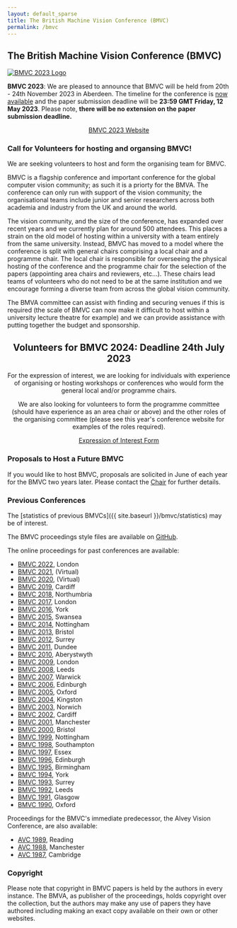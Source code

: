```yaml
---
layout: default_sparse
title: The British Machine Vision Conference (BMVC)
permalink: /bmvc
---
```


## The British Machine Vision Conference (BMVC)



<div class="row justify-content-md-center pb-2 ml-3 mr-3">
    <div class="col-12 col-md-8 col-lg-6">
        <a href="https://www.bmvc2023.org/">
            <picture>
                <img src="{{ site.baseurl }}/assets/images/events/bmvc-2023-logo.png" class="img-fluid rounded mx-auto d-block"  alt="BMVC 2023 Logo">
            </picture>
        </a>
    </div>
</div>

**BMVC 2023**: We are pleased to announce that BMVC will be held from 20th - 24th November 2023 in Aberdeen. The timeline for the conference is [now available](https://bmvc2023.org/dates/) and the paper submission deadline will be **23:59 GMT Friday, 12 May 2023**. 
Please note, **there will be no extension on the paper submission deadline.**

<p style="text-align: center;">
<a class="btn btn-info" role="button" href="https://bmvc2023.org/">BMVC 2023 Website</a></p>

### Call for Volunteers for hosting and organsing BMVC!

We are seeking volunteers to host and form the organising team for BMVC.

BMVC is a flagship conference and important conference for the global computer vision community; as such it is a priorty for the BMVA. The conference can only run with support of the vision community; the organisational teams include junior and senior researchers across both academia and industry from the UK and around the world. 

The vision community, and the size of the conference, has expanded over recent years and we currently plan for around 500 attendees. This places a strain on the old model of hosting within a university with a team entirely from the same university. Instead, BMVC has moved to a model where the conference is split with general chairs comprising a local chair and a programme chair. The local chair is responsible for overseeing the physical hosting of the conference and the programme chair for the selection of the papers (appointing area chairs and reviewers, etc...). These chairs lead teams of volunteers who do not need to be at the same institution and we encourage forming a diverse team from across the global vision community. 

The BMVA committee can assist with finding and securing venues if this is required (the scale of BMVC can now make it difficult to host within a university lecture theatre for example) and we can provide assistance with putting together the budget and sponsorship.

<div class="alert mt-3 alert-danger" style="text-align:center;">
<h2>Volunteers for BMVC 2024: Deadline 24th July 2023</h2>

For the expression of interest, we are looking for individuals with experience of organising or hosting workshops or conferences who would form the general local and/or programme chairs. 

We are also looking for volunteers to form the programme committee (should have experience as an area chair or above) and the other roles of the organising committee (please see this year's conference website for examples of the roles required).

<p style="text-align: center;">
<a class="btn btn-danger" role="button" href="https://forms.gle/SAHrQg7LAUo84TRGA">Expression of Interest Form</a></p>

</div>

<!--
<div class="alert mt-3 alert-danger" style="text-align:center;">
<h2>BMVC Announcement : Risk of no conference for 2022</h2>

<p>
    Whilst the BMVA Executive Committee would like to thank those volunteers who have stepped forward to contribute to the organisation of BMVC 2022, <b>unfortunately, we are sorry to announce that we are still lacking sufficient experienced volunteers to serve as conference and programme chairs.</b>
</p>
<p>
    BMVC has grown substantially in size over the last few years and requires a larger team to run than previous conferences; we regret that, without sufficient academic and industrial researchers (both UK and international) helping to organise, we will be unable to provide a high quality conference.
</p>
<p>
    Please see below for more details on the call for volunteers. The <b>deadline for additional volunteers to put their names forward is 11:00 BST, 8th June 2022</b> and the Executive Committee will make a final announcement on whether or not to go ahead with the conference on 8th June.
</p>

<p style="text-align: center;">
<a class="btn btn-danger" role="button" href="mailto:chair@bmva.org?subject=Interest in joining the BMVC 2022 team">Express interested in joining the BMVC 2022 team (details below) before 11:00 BST, 8th June.</a></p>

</div> 


<div class="alert mt-3 alert-warning" style="text-align:center;">
<h2>BMVC Announcement : Conference will go ahead in 2022</h2>

<p>
    The BMVA Executive Committee are glad to announce that, due to many kind volunteers for the community, we now have sufficient numbers to go ahead with the conference for this year. The conference committee will now finalise the timeline and make an annoucement as soon as possible; <b>the expected submission deadline will be mid-July (after the annoucements from ECCV 2022 on 3rd July).</b>
</p>
<p>
    We will like to thank all those who got in contact with kind offers to help with a range of positions. We will be sending announcements out separately for those who kindly volunteered as reviewers or area chairs.
</p>
<p>
    We will shortly be announcing the bidding process for forming teams to host future BMVCs (2023 and onwards) as we try to get back to a normal cycle and we hope it will be OK to put some of our volunteers in contact with these teams for future conferences. 
</p>
<p>
    There are also additional BMVA positions that we are looking for volunteers for and details of these roles will be forwarded on; once again, we hope that kind volunteers from the community will consider taking these positions on.
</p>
-->

<!--<p style="text-align: center;">
<a class="btn btn-danger" role="button" href="mailto:chair@bmva.org?subject=Interest in joining the BMVC 2022 team">Express interested in joining the BMVC 2022 team (details below) before 11:00 BST, 8th June.</a></p>-->



<!--


<div class="alert mt-3 alert-secondary" style="text-align:center;">

<h2 id="open-letter-to-the-community-for-volunteers-for-bmvc-2022">Open Letter to the Community for Volunteers for BMVC 2022</h2>

<div style="text-align: left;">

<p>Dear BMVC Community,</p>

<p>During the turbulent pandemic times, I took on the mantle of the BMVC General Chair for the last two years to ensure that BMVC continued to happen in some form; like many other conferences, we ended up virtual and now have a tried and tested virtual conference model. BMVC continues to grow and flourish, it is something which we should all feel pride over, and I am exceptionally thankful for the hard work and support from the volunteers who made that happen.</p>

<p>The BMVA Executive Committee is arranging to run BMVC 2022 as a hybrid event. We are finalising dates with a physical venue in London for November, allowing for a similar timeline to last year. It’s now time to hand over the reins back to the community.</p>

<p>This year we intend to host a hybrid conference (along a similar timeline as the <a href="https://www.bmvc2021-virtualconference.com/dates/">2021 conference</a> with the in-person meeting held in London (alongside virtual attendance); this will follow a model from other conferences in the area for example CVPR.</p>

<h4 id="how-can-you-get-involved">How can you get involved?</h4>

<p>We need a programme committee that can ensure the high standards of academic content, engage with industry and help BMVC 2022 be another successful conference. While BMVC was traditionally a UK academic conference, we welcome applications from those outside the UK, and industry based researchers, reflecting the standing and scope of what BMVC has become.</p>

<h4 id="what-experience-do-i-need">What experience do I need?</h4>

<p>It has been great to see many early career researchers getting in touch to volunteer to serve as reviewers and area chairs - we are very grateful for this. We will do our best to contact everyone who has volunteered and make sure that they are added to the appropriate lists.</p>

<p><b>This call is particularly for researchers with more experience to serve at the programme and general chair level.</b> As a rough indication, we would hope that programme chairs would have experience serving as area chairs at previous conferences (not necessarily BMVC). At the same time, general chairs would have experience serving as programme chairs or organisers of previous conferences or workshops in the area. We hope that ensuring this sort of experience in the organising committee will allow us to continue to maintain the high standards built over previous conferences and keep innovating to try to improve further and respond to the ideas of the community.</p>

<p>Whilst we already have some very kind volunteers for some of the positions, the scale of BMVC requires a whole team to make a successful conference, and we will be unable to host a conference of sufficient quality without additional volunteers.</p>

<h4 id="we-are-looking-to-fill-the-following-positions">We are looking to fill the following positions:</h4>

<ul>
  <li>Conference Chairs</li>
  <li>Program Chairs</li>
  <li>Keynote Chair</li>
  <li>Workshop Chair</li>
  <li>Awards Chair</li>
  <li>Sponsorship Chair</li>
  <li>Marketing Chair</li>
</ul>

<p>If you are interested in getting involved, please drop me a line at chair@bmva.org, including a brief description of any prior experience of conference or workshop organisation and what you think you could offer BMVC 2022.</p>

<p>I can confirm that organising an important conference such as BMVC (whilst often an interesting learning curve) is a rewarding experience; it is great to work with enthusiastic colleagues from across the community and help support and disseminate the exciting international research being performed in our field. I also hope that such a contribution to the research community is valued at your host institution, be it academic or an industrial lab, and I would certainly be happy to provide letters to that affect to all who kindly volunteer their time. Please do get in touch.</p>

<p>Many thanks,</p>

<p>Neill</p>

<p>BMVA Chair</p>

<p style="text-align: center;">
<a class="btn btn-info" role="button" href="mailto:chair@bmva.org?subject=Interest in joining the BMVC 2022 team">Express interested in joining the BMVC 2022 team.</a></p>

</div>

</div>

-->


<!--

### BMVC 2021

[BMVC 2021](https://www.bmvc2021.com/) was held virtually as an online conference on 22nd — 25th November 2021. Please see the main conference site at: [https://www.bmvc2021.com/](https://www.bmvc2021.com/).

<div class="row justify-content-md-center pb-2 ml-3 mr-3">
    <div class="col-12 col-md-8 col-lg-6">
        <a href="https://www.bmvc2021.com/">
            <picture>
                <img src="{{ site.baseurl }}/assets/images/events/bmvc-2021-logo.png" class="img-fluid rounded mx-auto d-block"  alt="BMVC 2021 Logo">
            </picture>
        </a>
    </div>
</div>

<div class="row no-gutters pt-3 d-xs-block {%comment%}d-xl-none{%endcomment%}">
    <div class="mb-1 pl-2 pr-2 mx-auto mx-sm-left col-xs-auto">
        <p style="text-align: center;"><a class="btn btn-info" role="button" href="https://www.bmvc2021.com">Go to the main BMVC2021 site!</a></p>
    </div>
</div>

Many thanks to the programme committee for BMVC 2021:
Tu Bui,
Karteek Alahari,
Stuart James,
Stefan Leutenegger,
Laura Sevilla, and
Yi-Zhe Song.

To contact the programme committee, please use the email address: <a href="mailto:bmvc2021_pcs@googlegroups.com">bmvc2021_pcs@googlegroups.com</a>.

### 2021 Timeline

<div class="row pl-4 pr-4 pt-2 pb-2">
<table style="width:100%;" class="table">
<colgroup>
<col width="30%" />
<col width="30%" />
</colgroup>
<thead class="thead-dark">
<tr class="header sticky-top" style="top: 56px;">
<th scope="col" align="center">Deadline</th>
<th scope="col" align="center">Date</th>
</tr>
</thead>
<tbody>
<tr class="even">
<td align="left">Paper Abstracts</td>
<td align="left">Friday 18th June 2021</td>
</tr>
<tr class="odd">
<td align="left">Paper Submission</td>
<td align="left">Friday 25th June 2021</td>
</tr>
<tr class="odd">
<td align="left">Conference</td>
<td align="left">22nd - 25th November 2021</td>
</tr>
</tbody>
</table>
</div>

--->

<!--background-color: #0000006F; "-->
<!--
<div class="row pb-2" id="">
    <div class="text-center mx-auto" style="position: relative;">
        <img src="{{ site.baseurl }}/assets/images/events/bmvc2020-banner.png" alt="" class="img-fluid rounded mx-auto d-block">
        <div style="position: absolute; top: 30%; left: 0; width: 100%;">
            <a href="http://www.bmvc2020.com/"><img src="{{ site.baseurl }}/assets/images/events/bmvc2020.png" class="pb-3 pt-3 img-fluid rounded mx-auto d-block" style="max-width: 450px;" alt="BMVC 2020 Logo"></a>
        </div>
    </div>
</div>
-->

<!--

### Timeline

<p align="center"><strong>Please note all deadlines are at 23:59 PT.</strong></p>

<div class="row pl-4 pr-4 pt-2 pb-2">
<table style="width:100%;" class="table">
<colgroup>
<col width="30%" />
<col width="30%" />
</colgroup>
<thead class="thead-dark">
<tr class="header sticky-top" style="top: 56px;">
<th scope="col" align="center">Deadline</th>
<th scope="col" align="center">Date</th>
</tr>
</thead>
<tbody>
<tr class="even">
<td align="left">Paper Abstracts</td>
<td align="left">Thursday 23rd April</td>
</tr>
<tr class="odd">
<td align="left">Paper Submission</td>
<td align="left">Thursday 30th April</td>
</tr>
<tr class="even">
<td align="left">Reviews Submitted</td>
<td align="left">Thursday 18th June</td>
</tr>
<tr class="odd">
<td align="left">Author Rebuttals Submitted</td>
<td align="left">Thursday 2nd July</td>
</tr>
<tr class="even">
<td align="left">Area Chair Decisions</td>
<td align="left">Thursday 23rd July</td>
</tr>
<tr class="odd">
<td align="left">Author Notifications</td>
<td align="left">Thursday 27th July</td>
</tr>
<tr class="even">
<td align="left">Camera Ready Submission</td>
<td align="left">Thursday 13th August</td>
</tr>
<tr class="odd">
<td align="left">Conference</td>
<td align="left">7th - 11th September</td>
</tr>
</tbody>
</table>
</div>

-->

<!--

### FAQ

<div class="row pl-4 pr-4 pt-2 pb-2">
<table class="table table-striped table-bordered">
  <tbody>
    <tr><th scope="row">Is BMVC 2020 still on?</th></tr>
    <tr><td>Yes. BMVC is in mid September and we can expect a lot of news between now and then.</td></tr>

    <tr><th scope="row">Will the paper submission deadline or other main conference deadlines be extended because of COVID-19?</th></tr>
    <tr><td>We have no plan to extend the deadline.</td></tr>

    <tr><th scope="row">Will all authors on a paper need to make themselves available as reviewers?</th></tr>
    <tr><td>Our expectation is that the majority of authors should make themselves available as reviewers. At the time of abstract submission on CMT (a week before the paper deadline) the author list should be entered on CMT and an option will be available for authors to indicate which authors will be able to review - requests for certain authors to not be considered as reviewers can also be entered with a suitable justification. For example, junior researchers (e.g. early PhD and below) or authors who are not computer vision researchers (e.g. providing domain expertise for experiments) would be considered reasonable justification.</td></tr>

    <tr><th scope="row">How will presentations be handled for authors that cannot get a travel visa or for which there is a COVID-19 travel ban?</th></tr>
    <tr><td>No author will be disadvantaged due to restrictions on travel. Accepted papers will still be published subject to authors satisfying registration and presentation requirements. We are investigating options, e.g. remote presentations, and will provide more information in the coming months.</td></tr>

    <tr><th scope="row">Will there be support for remote attendance/registration?</th></tr>
    <tr><td>Remote attendance options are currently being explored and updates will be posted on the website when we have them.</td></tr>

  </tbody>
</table>
</div>


### Call for Papers

The British Machine Vision Conference (BMVC) is one of the major international conferences on computer vision and related areas. It is organised by the British Machine Vision Association (BMVA). The 31st BMVC will be held in Manchester, 7th—11th Sept 2020.

Authors are invited to submit full-length high-quality papers in image processing, machine vision, and related areas for 2020 British Machine Vision Conference. Submitted papers will be refereed on their originality, presentation, empirical results, and quality of evaluation.

All papers will be reviewed doubly blind, normally by three members of our international programme committee. Please note that BMVC is a single track meeting with oral and poster presentations and will include three keynote presentations and two tutorials.

**Please Note**: In keeping with conferences in the field (e.g. [NeurIPS](https://medium.com/@NeurIPSConf/getting-started-with-neurips-2020-e350f9b39c28)) and to cope with the increasing number of submissions, we ask that all authors be prepared to review papers and make use of a compulsory abstract submission deadline a week before the paper submission deadline. The CMT submission site will ask authors to acknowledge this commitment and failure to engage with the reviewing process might be grounds for rejection.

Topics include, but are not limited to:

-  Statistics and machine learning for vision
-  Stereo, calibration, geometric modelling and processing
-  Face and gesture recognition
-  Early and biologically inspired vision
-  Motion, flow and tracking
-  Segmentation and grouping
-  Model-based vision
-  Image processing techniques and methods
-  Texture, shape and colour
-  Video analysis
-  Document processing and recognition
-  Vision for quality assurance, medical diagnosis, etc.
-  Vision for visualisation, interaction, and graphics
-  Object detection and recognition
-  Shape-from-X
-  Video analysis for action and event recognition
-  Illumination and reflectance
-  Deep learning for vision
-  3D computer vision
-  RGBD analysis

Accepted papers will be included the conference proceedings published and DOI indexed by BMVA. Past proceedings can be found online [here]({{ site.baseurl }}/bmvc). Prospective authors can have a look at the [2019 edition](https://bmvc2019.org/programme/), as an example.

The abstract deadline is Thursday 23rd April 2020 and the paper submission deadline is Thursday 30th April 2020 (both 23:59, Pacific Time). 

Selected best papers are invited to a special issue of the International Journal of Computer Vision (IJCV) for BMVC 2020 Best Papers.

Any queries to the Programme Chairs should be sent to [bmvc-2020-pc@lists.bath.ac.uk](mailto:bmvc-2020-pc@lists.bath.ac.uk).

The BMVC 2020 Programme Chairs are:
- Neill Campbell (University of Bath)
- Lourdes Agapito (University College London)
- William Smith (University of York)
- Martin Fergie (University of Manchester)
- Moi Hoon Yap (Manchester Metropolitan University)
- Oisin Mac Aodha (University of Edinburgh)

A PDF version of this call for papers may be downloaded [here]({{ site.baseurl }}/assets/events/bmvc2020cfp.pdf).

-->


### Proposals to Host a Future BMVC

If you would like to host BMVC, proposals are solicited in June of each year for the BMVC two years later. Please contact the [Chair](mailto:chair@bmva.org) for further details.

### Previous Conferences

The [statistics of previous BMVCs]({{ site.baseurl }}/bmvc/statistics) may be of interest.


The BMVC proceedings style files are available on [GitHub](https://github.com/BritishMachineVisionAssociation/BMVCTemplate).

The online proceedings for past conferences are available:

<ul>
<li><a href="https://www.bmvc2022.org/">BMVC 2022</a>, London</li>  
<li><a href="https://www.bmvc2021-virtualconference.com/">BMVC 2021</a>, (Virtual)</li>  
<li><a href="https://www.bmvc2020-conference.com/">BMVC 2020</a>, (Virtual)</li>    
<li><a href="https://bmvc2019.org/">BMVC 2019</a>, Cardiff</li>
<li><a href="http://www.bmva.org/bmvc/2018/index.html">BMVC 2018</a>, Northumbria</li>
<li><a href="http://www.bmva.org/bmvc/2017/index.html">BMVC 2017</a>, London</li>
<li><a href="http://www.bmva.org/bmvc/2016/index.html">BMVC 2016</a>, York</li>
<li><a href="http://www.bmva.org/bmvc/2015/index.html">BMVC 2015</a>, Swansea</li>
<li><a href="http://www.bmva.org/bmvc/2014/index.html">BMVC 2014</a>, Nottingham</li>
<li><a href="http://www.bmva.org/bmvc/2013/index.html">BMVC 2013</a>, Bristol</li>
<li><a href="http://www.bmva.org/bmvc/2012/index.html">BMVC 2012</a>, Surrey</li>
<li><a href="http://www.bmva.org/bmvc/2011/index.html">BMVC 2011</a>, Dundee</li>
<li><a href="http://www.bmva.org/bmvc/2010/index.html">BMVC 2010</a>, Aberystwyth</li>
<li><a href="http://www.bmva.org/bmvc/2009/index.html">BMVC 2009</a>, London</li>
<li><a href="http://www.bmva.org/bmvc/2008/index.html">BMVC 2008</a>, Leeds</li>
<li><a href="http://www.bmva.org/bmvc/2007/index.html">BMVC 2007</a>, Warwick</li>
<li><a href="http://www.bmva.org/bmvc/2006/index.html">BMVC 2006</a>, Edinburgh</li>
<li><a href="http://www.bmva.org/bmvc/2005/index.html">BMVC 2005</a>, Oxford</li>
<li><a href="http://www.bmva.org/bmvc/2004/index.html">BMVC 2004</a>, Kingston</li>
<li><a href="http://www.bmva.org/bmvc/2003/index.html">BMVC 2003</a>, Norwich</li>
<li><a href="http://www.bmva.org/bmvc/2002/index.html">BMVC 2002</a>, Cardiff</li>
<li><a href="http://www.bmva.org/bmvc/2001/index.html">BMVC 2001</a>, Manchester</li>
<li><a href="http://www.bmva.org/bmvc/2000/index.html">BMVC 2000</a>, Bristol</li>
<li><a href="http://www.bmva.org/bmvc/1999/index.html">BMVC 1999</a>, Nottingham</li>
<li><a href="http://www.bmva.org/bmvc/1998/index.html">BMVC 1998</a>, Southampton</li>
<li><a href="http://www.bmva.org/bmvc/1997/index.html">BMVC 1997</a>, Essex</li>
<li><a href="http://www.bmva.org/bmvc/1996/index.html">BMVC 1996</a>, Edinburgh</li>
<li><a href="http://www.bmva.org/bmvc/1995/index.html">BMVC 1995</a>, Birmingham</li>
<li><a href="http://www.bmva.org/bmvc/1994/index.html">BMVC 1994</a>, York</li>
<li><a href="http://www.bmva.org/bmvc/1993/index.html">BMVC 1993</a>, Surrey</li>
<li><a href="http://www.bmva.org/bmvc/1992/index.html">BMVC 1992</a>, Leeds</li>
<li><a href="http://www.bmva.org/bmvc/1991/index.html">BMVC 1991</a>, Glasgow</li>
<li><a href="http://www.bmva.org/bmvc/1990/index.html">BMVC 1990</a>, Oxford</li>
</ul>

Proceedings for the BMVC's immediate predecessor, the Alvey Vision Conference, are also available:

<ul>
<li><a href="http://www.bmva.org/bmvc/1989/index.html">AVC 1989</a>, Reading</li>
<li><a href="http://www.bmva.org/bmvc/1988/index.html">AVC 1988</a>, Manchester</li>
<li><a href="http://www.bmva.org/bmvc/1987/index.html">AVC 1987</a>, Cambridge</li>
</ul>

### Copyright

Please note that copyright in BMVC papers is held by the authors in every instance. The BMVA, as publisher of the proceedings, holds copyright over the collection, but the authors may make any use of papers they have authored including making an exact copy available on their own or other websites.





